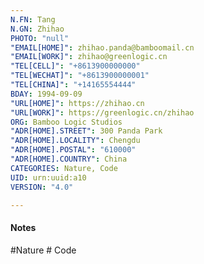 ```yaml
---
N.FN: Tang
N.GN: Zhihao
PHOTO: "null"
"EMAIL[HOME]": zhihao.panda@bamboomail.cn
"EMAIL[WORK]": zhihao@greenlogic.cn
"TEL[CELL]": "+8613900000000"
"TEL[WECHAT]": "+8613900000001"
"TEL[CHINA]": "+14165554444"
BDAY: 1994-09-09
"URL[HOME]": https://zhihao.cn
"URL[WORK]": https://greenlogic.cn/zhihao
ORG: Bamboo Logic Studios
"ADR[HOME].STREET": 300 Panda Park
"ADR[HOME].LOCALITY": Chengdu
"ADR[HOME].POSTAL": "610000"
"ADR[HOME].COUNTRY": China
CATEGORIES: Nature, Code
UID: urn:uuid:a10
VERSION: "4.0"

---
```

#### Notes



 #Nature # Code
